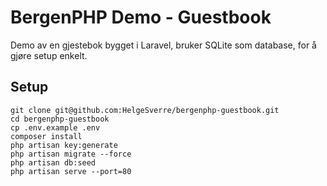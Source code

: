 # BergenPHP Demo - Guestbook

Demo av en gjestebok bygget i Laravel, bruker SQLite som database, for å gjøre setup enkelt.

## Setup

```
git clone git@github.com:HelgeSverre/bergenphp-guestbook.git
cd bergenphp-guestbook
cp .env.example .env
composer install
php artisan key:generate
php artisan migrate --force
php artisan db:seed
php artisan serve --port=80
```
